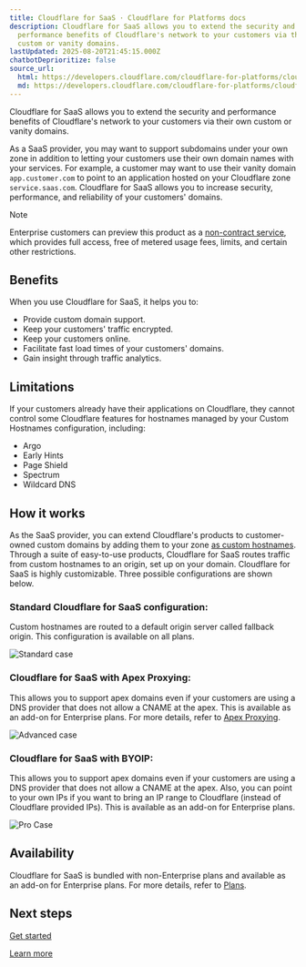 ```yaml
---
title: Cloudflare for SaaS · Cloudflare for Platforms docs
description: Cloudflare for SaaS allows you to extend the security and
  performance benefits of Cloudflare's network to your customers via their own
  custom or vanity domains.
lastUpdated: 2025-08-20T21:45:15.000Z
chatbotDeprioritize: false
source_url:
  html: https://developers.cloudflare.com/cloudflare-for-platforms/cloudflare-for-saas/
  md: https://developers.cloudflare.com/cloudflare-for-platforms/cloudflare-for-saas/index.md
---
```


Cloudflare for SaaS allows you to extend the security and performance benefits of Cloudflare's network to your customers via their own custom or vanity domains.



As a SaaS provider, you may want to support subdomains under your own zone in addition to letting your customers use their own domain names with your services. For example, a customer may want to use their vanity domain `app.customer.com` to point to an application hosted on your Cloudflare zone `service.saas.com`. Cloudflare for SaaS allows you to increase security, performance, and reliability of your customers' domains.

Note

Enterprise customers can preview this product as a [non-contract service](https://developers.cloudflare.com/billing/preview-services/), which provides full access, free of metered usage fees, limits, and certain other restrictions.

## Benefits

When you use Cloudflare for SaaS, it helps you to:

* Provide custom domain support.
* Keep your customers' traffic encrypted.
* Keep your customers online.
* Facilitate fast load times of your customers' domains.
* Gain insight through traffic analytics.

## Limitations

If your customers already have their applications on Cloudflare, they cannot control some Cloudflare features for hostnames managed by your Custom Hostnames configuration, including:

* Argo
* Early Hints
* Page Shield
* Spectrum
* Wildcard DNS

## How it works

As the SaaS provider, you can extend Cloudflare's products to customer-owned custom domains by adding them to your zone [as custom hostnames](https://developers.cloudflare.com/cloudflare-for-platforms/cloudflare-for-saas/domain-support/). Through a suite of easy-to-use products, Cloudflare for SaaS routes traffic from custom hostnames to an origin, set up on your domain. Cloudflare for SaaS is highly customizable. Three possible configurations are shown below.

### Standard Cloudflare for SaaS configuration:

Custom hostnames are routed to a default origin server called fallback origin. This configuration is available on all plans.

![Standard case](https://developers.cloudflare.com/_astro/Standard.DlPYrpsG_BsBAs.webp)

### Cloudflare for SaaS with Apex Proxying:

This allows you to support apex domains even if your customers are using a DNS provider that does not allow a CNAME at the apex. This is available as an add-on for Enterprise plans. For more details, refer to [Apex Proxying](https://developers.cloudflare.com/cloudflare-for-platforms/cloudflare-for-saas/start/advanced-settings/apex-proxying/).

![Advanced case](https://developers.cloudflare.com/_astro/Advanced.BaQXgT8v_8tWwi.webp)

### Cloudflare for SaaS with BYOIP:

This allows you to support apex domains even if your customers are using a DNS provider that does not allow a CNAME at the apex. Also, you can point to your own IPs if you want to bring an IP range to Cloudflare (instead of Cloudflare provided IPs). This is available as an add-on for Enterprise plans.

![Pro Case](https://developers.cloudflare.com/_astro/Pro.DTAC_nZK_WB4Ea.webp)

## Availability

Cloudflare for SaaS is bundled with non-Enterprise plans and available as an add-on for Enterprise plans. For more details, refer to [Plans](https://developers.cloudflare.com/cloudflare-for-platforms/cloudflare-for-saas/plans/).

## Next steps

[Get started](https://developers.cloudflare.com/cloudflare-for-platforms/cloudflare-for-saas/start/getting-started/)

[Learn more](https://blog.cloudflare.com/introducing-ssl-for-saas/)
